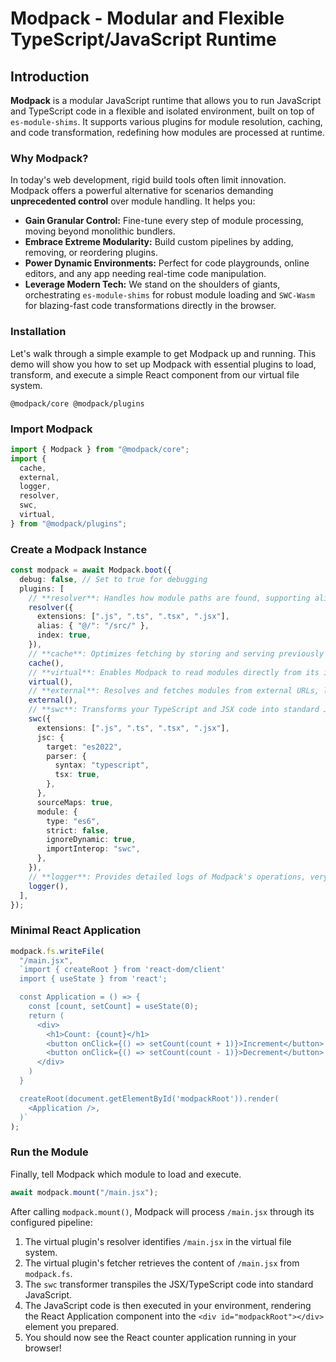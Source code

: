 # Modpack - Modular and Flexible TypeScript/JavaScript Runtime

## Introduction

**Modpack** is a modular JavaScript runtime that allows you to run JavaScript and TypeScript code in a flexible and isolated environment, built on top of `es-module-shims`. It supports various plugins for module resolution, caching, and code transformation, redefining how modules are processed at runtime.

### Why Modpack?

In today's web development, rigid build tools often limit innovation. Modpack offers a powerful alternative for scenarios demanding **unprecedented control** over module handling. It helps you:

- **Gain Granular Control:** Fine-tune every step of module processing, moving beyond monolithic bundlers.
- **Embrace Extreme Modularity:** Build custom pipelines by adding, removing, or reordering plugins.
- **Power Dynamic Environments:** Perfect for code playgrounds, online editors, and any app needing real-time code manipulation.
- **Leverage Modern Tech:** We stand on the shoulders of giants, orchestrating `es-module-shims` for robust module loading and `SWC-Wasm` for blazing-fast code transformations directly in the browser.

### Installation

Let's walk through a simple example to get Modpack up and running. This demo will show you how to set up Modpack with essential plugins to load, transform, and execute a simple React component from our virtual file system.

```package-install
@modpack/core @modpack/plugins
```

### Import Modpack

```ts
import { Modpack } from "@modpack/core";
import {
  cache,
  external,
  logger,
  resolver,
  swc,
  virtual,
} from "@modpack/plugins";
```

### Create a Modpack Instance

```ts
const modpack = await Modpack.boot({
  debug: false, // Set to true for debugging
  plugins: [
    // **resolver**: Handles how module paths are found, supporting aliases (`@/`) and file extensions.
    resolver({
      extensions: [".js", ".ts", ".tsx", ".jsx"],
      alias: { "@/": "/src/" },
      index: true,
    }),
    // **cache**: Optimizes fetching by storing and serving previously loaded modules.
    cache(),
    // **virtual**: Enables Modpack to read modules directly from its in-memory file system (`modpack.fs`).
    virtual(),
    // **external**: Resolves and fetches modules from external URLs, like CDNs (e.g., from `https://esm.sh/*`).
    external(),
    // **swc**: Transforms your TypeScript and JSX code into standard JavaScript, essential for React.
    swc({
      extensions: [".js", ".ts", ".tsx", ".jsx"],
      jsc: {
        target: "es2022",
        parser: {
          syntax: "typescript",
          tsx: true,
        },
      },
      sourceMaps: true,
      module: {
        type: "es6",
        strict: false,
        ignoreDynamic: true,
        importInterop: "swc",
      },
    }),
    // **logger**: Provides detailed logs of Modpack's operations, very useful for debugging your pipeline.
    logger(),
  ],
});
```

### Minimal React Application

```ts
modpack.fs.writeFile(
  "/main.jsx",
  `import { createRoot } from 'react-dom/client'
  import { useState } from 'react';

  const Application = () => {
    const [count, setCount] = useState(0);
    return (
      <div>
        <h1>Count: {count}</h1>
        <button onClick={() => setCount(count + 1)}>Increment</button>
        <button onClick={() => setCount(count - 1)}>Decrement</button>
      </div>
    )
  }

  createRoot(document.getElementById('modpackRoot')).render(
    <Application />,
  )`
);
```

### Run the Module

Finally, tell Modpack which module to load and execute.

```ts
await modpack.mount("/main.jsx");
```

After calling `modpack.mount()`, Modpack will process `/main.jsx` through its configured pipeline:

1. The virtual plugin's resolver identifies `/main.jsx` in the virtual file system.
2. The virtual plugin's fetcher retrieves the content of `/main.jsx` from `modpack.fs`.
3. The `swc` transformer transpiles the JSX/TypeScript code into standard JavaScript.
4. The JavaScript code is then executed in your environment, rendering the React Application component into the `<div id="modpackRoot"></div>` element you prepared.
5. You should now see the React counter application running in your browser!
